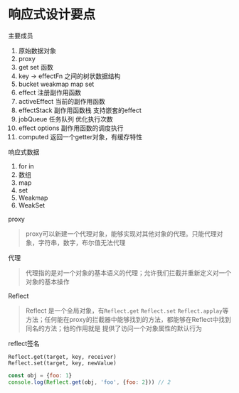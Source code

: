 # 响应式设计要点

主要成员

1. 原始数据对象
2. proxy
3. get set 函数
4. key -> effectFn 之间的树状数据结构
5. bucket weakmap map set
6. effect 注册副作用函数
7. activeEffect 当前的副作用函数
8. effectStack 副作用函数栈 支持嵌套的effect
9. jobQueue 任务队列 优化执行次数
10. effect options 副作用函数的调度执行
11. computed 返回一个getter对象，有缓存特性

响应式数据

1. for in
2. 数组
3. map
4. set
5. Weakmap
6. WeakSet

proxy

> proxy可以新建一个代理对象，能够实现对其他对象的代理。只能代理对象，字符串，数字，布尔值无法代理

代理

> 代理指的是对一个对象的基本语义的代理；允许我们拦截并重新定义对一个对象的基本操作

Reflect
> Reflect 是一个全局对象，有`Reflect.get` `Reflect.set` `Reflect.applay`等方法；任何能在proxy的拦截器中能够找到的方法，都能够在Reflect中找到同名的方法；他的作用就是
> 提供了访问一个对象属性的默认行为

reflect签名

```
Reflect.get(target, key, receiver)
Reflect.set(target, key, newValue)
```

```js
const obj = {foo: 1}
console.log(Reflect.get(obj, 'foo', {foo: 2})) // 2
```